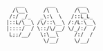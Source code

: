         ___       ___       ___   
       /\__\     /\  \     /\__\  
      /:/ _/_   _\:\  \   /::L_L_ 
     |::L/\__\ /\/::\__\ /:/L:\__\
     |::::/  / \::/\/__/ \/_/:/  /
      L;;/__/   \:\__\     /:/  / 
                 \/__/     \/__/  




